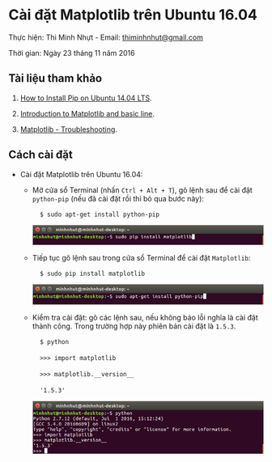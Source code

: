 # Cài đặt Matplotlib trên Ubuntu 16.04

Thực hiện: Thi Minh Nhựt - Email: thiminhnhut@gmail.com

Thời gian: Ngày 23 tháng 11 năm 2016

## Tài liệu tham khảo

1. [How to Install Pip on Ubuntu 14.04 LTS](https://www.liquidweb.com/kb/how-to-install-pip-on-ubuntu-14-04-lts/).

2. [Introduction to Matplotlib and basic line](https://pythonprogramming.net/matplotlib-intro-tutorial/).

3. [Matplotlib - Troubleshooting](http://matplotlib.org/faq/troubleshooting_faq.html).

## Cách cài đặt

* Cài đặt Matplotlib trên Ubuntu 16.04:	

	+ Mở cửa sổ Terminal (nhấn `Ctrl + Alt + T`), gõ lệnh sau để cài đặt `python-pip` 
	(nếu đã cài đặt rồi thì bỏ qua bước này):
	
			$ sudo apt-get install python-pip
			
		![](https://raw.githubusercontent.com/h3int2um/python-matplotlib/master/matplotlib-tutorials/images/setup-matplotlib/caidat-matplotlib-ubuntu.png)

	+ Tiếp tục gõ lệnh sau trong cửa sổ Terminal để cài đặt `Matplotlib`:
	
			$ sudo pip install matplotlib
			
		![](https://raw.githubusercontent.com/h3int2um/python-matplotlib/master/matplotlib-tutorials/images/setup-matplotlib/caidat-python-pip-ubuntu.png)
		
	+ Kiểm tra cài đặt: gõ các lệnh sau, nếu không báo lỗi nghĩa là cài đặt thành công. 
	Trong trường hợp này phiên bản cài đặt là `1.5.3`.
	
			$ python
			
			>>> import matplotlib
			
			>>> matplotlib.__version__
			
			'1.5.3'
		
		![](https://raw.githubusercontent.com/h3int2um/python-matplotlib/master/matplotlib-tutorials/images/setup-matplotlib/kiemtra-caidat-matplotlib.png)

